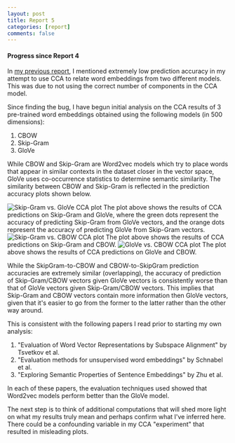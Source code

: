```yaml
---
layout: post
title: Report 5
categories: [report]
comments: false
---
```


#### Progress since Report 4
In [my previous report](/research/articles/2019-02/report4.html), I mentioned
extremely low prediction accuracy in my attempt to use CCA to relate word
embeddings from two different models. This was due to not using the correct
number of components in the CCA model.

Since finding the bug, I have begun initial analysis on the CCA results of 3
pre-trained word embeddings obtained using the following models (in 500
dimensions):
1. CBOW
2. Skip-Gram
3. GloVe

While CBOW and Skip-Gram are Word2vec models which try to place words that
appear in similar contexts in the dataset closer in the vector space, GloVe
uses co-occurrence statistics to determine semantic similarity. The similarity
between CBOW and Skip-Gram is reflected in the prediction accuracy plots
shown below.

![Skip-Gram vs. GloVe CCA plot](/research/img/500d_500cc_sg_glove.png)
The plot above shows the results of CCA predictions on Skip-Gram and GloVe,
where the green dots represent the accuracy of predicting Skip-Gram from GloVe
vectors, and the orange dots represent the accuracy of predicting GloVe from
Skip-Gram vectors.
![Skip-Gram vs. CBOW CCA plot](/research/img/sg_cbow_500.png)
The plot above shows the results of CCA predictions on Skip-Gram and CBOW.
![GloVe vs. CBOW CCA plot](/research/img/glove_cbow_500d_250cc_100reg.png)
The plot above shows the results of CCA predictions on GloVe and CBOW.

While the SkipGram-to-CBOW and CBOW-to-SkipGram prediction accuracies are
extremely similar (overlapping), the accuracy of prediction of Skip-Gram/CBOW
vectors given GloVe vectors is consistently worse than that of GloVe vectors
given Skip-Gram/CBOW vectors. This implies that Skip-Gram and CBOW vectors
contain more information then GloVe vectors, given that it's easier to go from
the former to the latter rather than the other way around.

This is consistent with the following papers I read prior to starting my own
analysis:
1. "Evaluation of Word Vector Representations by Subspace Alignment" by
Tsvetkov et al.
2. "Evaluation methods for unsupervised word embeddings" by Schnabel et al.
3. "Exploring Semantic Properties of Sentence Embeddings" by Zhu et al.

In each of these papers, the evaluation techniques used showed that Word2vec
models perform better than the GloVe model.

The next step is to think of additional computations that will shed more light
on what my results truly mean and perhaps confirm what I've inferred here. There
could be a confounding variable in my CCA "experiment" that resulted in
misleading plots. 
